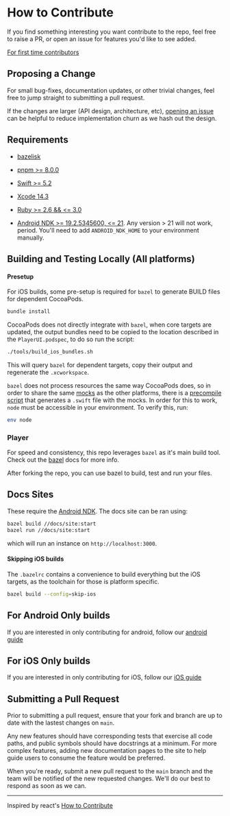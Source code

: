 # How to Contribute

If you find something interesting you want contribute to the repo, feel free to raise a PR, or open an issue for features you'd like to see added.

[For first time contributors](./newCONTRIBUTORS.md)

## Proposing a Change

For small bug-fixes, documentation updates, or other trivial changes, feel free to jump straight to submitting a pull request. 

If the changes are larger (API design, architecture, etc), [opening an issue](https://github.com/player-ui/player/issues/new/choose) can be helpful to reduce implementation churn as we hash out the design.

## Requirements
* [bazelisk](https://github.com/bazelbuild/bazelisk)
* [pnpm >= 8.0.0](https://pnpm.io/installation)

* [Swift >= 5.2](https://www.swift.org/download/)
* [Xcode 14.3](https://developer.apple.com/download/all/) 
* [Ruby >= 2.6 && <= 3.0](https://github.com/rbenv/rbenv)

* [Android NDK >= 19.2.5345600, <= 21](https://github.com/android/ndk/wiki/Unsupported-Downloads#r19c). Any version > 21 will not work, period. You'll need to add `ANDROID_NDK_HOME` to your environment manually.

## Building and Testing Locally (All platforms)
#### Presetup
For iOS builds, some pre-setup is required for `bazel` to generate BUILD files for dependent CocoaPods.

```bash
bundle install
```
CocoaPods does not directly integrate with `bazel`, when core targets are updated, the output bundles need to be copied to the location described in the `PlayerUI.podspec`, to do so run the script:
```bash
./tools/build_ios_bundles.sh
```
This will query `bazel` for dependent targets, copy their output and regenerate the `.xcworkspace`.

`bazel` does not process resources the same way CocoaPods does, so in order to share the same [mocks](https://github.com/player-ui/player/tree/main/plugins/reference-assets/mocks) as the other platforms, there is a [precompile script](https://github.com/player-ui/player/blob/main/PlayerUI.podspec#L84-L91) that generates a `.swift` file with the mocks. In order for this to work, `node` must be accessible in your environment. To verify this, run:
```sh
env node
```

### Player
For speed and consistency, this repo leverages `bazel` as it's main build tool. Check out the [bazel](https://bazel.build/) docs for more info.

After forking the repo, you can use bazel to build, test and run your files. 

## Docs Sites
These require the [Android NDK](https://developer.android.com/ndk).
The docs site can be ran using:

```bash
bazel build //docs/site:start
bazel run //docs/site:start
```
which will run an instance on `http://localhost:3000`.

#### Skipping iOS builds
The `.bazelrc` contains a convenience to build everything but the iOS targets, as the toolchain for those is platform specific.

```bash
bazel build --config=skip-ios
```

## For Android Only builds
If you are interested in only contributing for android, follow our [android guide](https://github.com/player-ui/player/blob/main/android/demo/README.md)

## For iOS Only builds
If you are interested in only contributing for iOS, follow our [iOS guide](https://github.com/player-ui/player)


## Submitting a Pull Request

Prior to submitting a pull request, ensure that your fork and branch are up to date with the lastest changes on `main`. 

Any new features should have corresponding tests that exercise all code paths, and public symbols should have docstrings at a minimum. For more complex features, adding new documentation pages to the site to help guide users to consume the feature would be preferred.

When you're ready, submit a new pull request to the `main` branch and the team will be notified of the new requested changes. We'll do our best to respond as soon as we can. 

---

Inspired by react's [How to Contribute](https://reactjs.org/docs/how-to-contribute.html)
